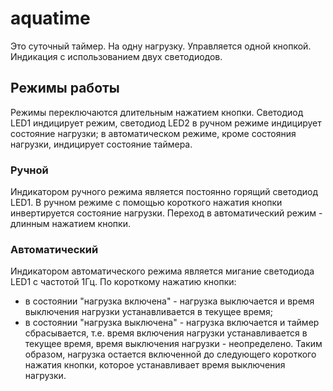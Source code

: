 # aquatime
Это суточный таймер. На одну нагрузку. Управляется одной кнопкой. Индикация с использованием двух светодиодов.
## Режимы работы
Режимы переключаются длительным нажатием кнопки. Светодиод LED1 индицирует режим, светодиод LED2 в ручном режиме индицирует состояние нагрузки; в автоматическом режиме, кроме состояния нагрузки, индицирует состояние таймера.
### Ручной
Индикатором ручного режима является постоянно горящий светодиод LED1.
В ручном режиме с помощью короткого нажатия кнопки инвертируется состояние нагрузки. Переход в автоматический режим - длинным нажатием кнопки.
### Автоматический
Индикатором автоматического режима является мигание светодиода LED1 с частотой 1Гц.
По короткому нажатию кнопки:
* в состоянии "нагрузка включена" - нагрузка выключается и время выключения нагрузки устанавливается в текущее время;
* в состоянии "нагрузка выключена" - нагрузка включается и таймер сбрасывается, т.е. время включения нагрузки устанавливается в текущее время, время выключения нагрузки - неопределено. Таким образом, нагрузка остается включенной до следующего короткого нажатия кнопки, которое устанавливает время выключения нагрузки.
